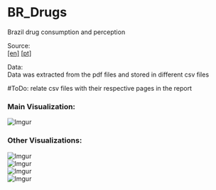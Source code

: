 # BR_Drugs
Brazil drug consumption and perception
  
Source:  
[[en]](https://www.arca.fiocruz.br/bitstream/icict/34614/2/III%20LNUD_ENGLISH.pdf) [[pt]](https://www.arca.fiocruz.br/bitstream/icict/34614/1/III%20LNUD_PORTUGU%c3%8aS.pdf)  

Data:  
Data was extracted from the pdf files and stored in different csv files

#ToDo: relate csv files with their respective pages in the report  
  
### Main Visualization:  
![Imgur](https://i.imgur.com/kZ5pqky.png)  

### Other Visualizations:  
![Imgur](https://i.imgur.com/2HOAJ2j.png)  
![Imgur](https://i.imgur.com/DLelvKr.png)  
![Imgur](https://i.imgur.com/ZzDjjQk.png)  
![Imgur](https://i.imgur.com/eHCoMsJ.png)  
